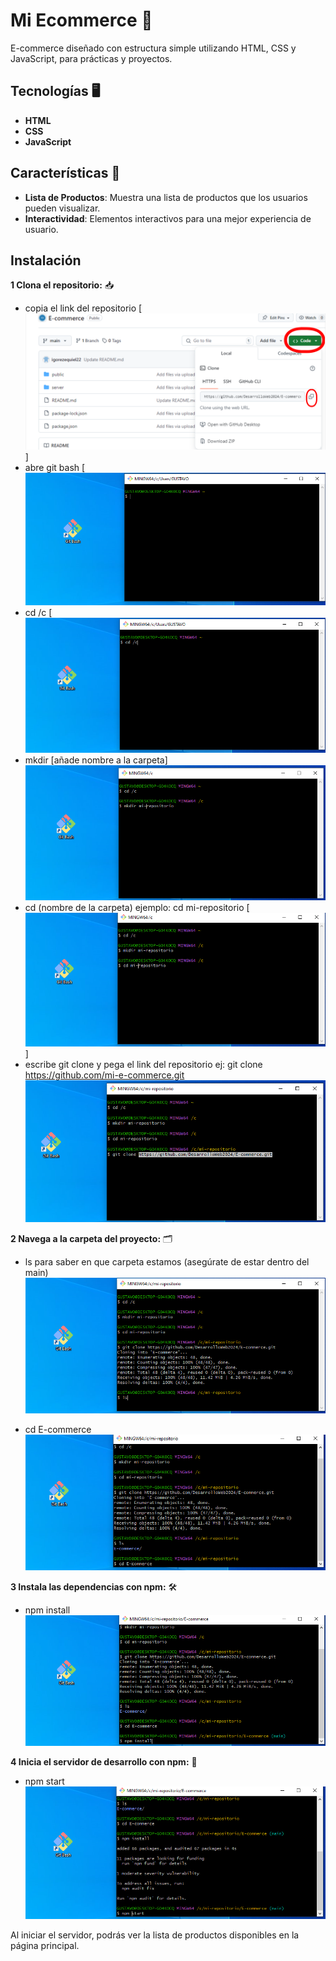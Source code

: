 # Mi Ecommerce 🛒

E-commerce diseñado con estructura simple utilizando HTML, CSS y JavaScript, para prácticas y proyectos.

## Tecnologías 🖥 

- **HTML**
- **CSS** 
- **JavaScript**

## Características 🧩

- **Lista de Productos**: Muestra una lista de productos que los usuarios pueden visualizar.
- **Interactividad**: Elementos interactivos para una mejor experiencia de usuario.

## Instalación

**1 Clona el repositorio:** 📥

   
- copia el link del repositorio 
[![Paso 1](https://raw.githubusercontent.com/igorezequiel22/E-commerce-DesarrolloWeb/main/public/images/1725095447654.png "Paso 1")]
- abre git bash
[![Paso 2](https://raw.githubusercontent.com/igorezequiel22/E-commerce-DesarrolloWeb/main/public/images/2.PNG "Paso 2") 
- cd /c
[![Paso 3](https://raw.githubusercontent.com/igorezequiel22/E-commerce-DesarrolloWeb/main/public/images/3.PNG "Paso 3")
- mkdir [añade nombre a la carpeta]
[![Paso 4](https://raw.githubusercontent.com/igorezequiel22/E-commerce-DesarrolloWeb/main/public/images/4.PNG "Paso 4")](https://raw.githubusercontent.com/igorezequiel22/E-commerce-DesarrolloWeb/main/public/images/4.PNG "Paso 4")
- cd (nombre de la carpeta) ejemplo: cd mi-repositorio
[![Paso 5](https://raw.githubusercontent.com/igorezequiel22/E-commerce-DesarrolloWeb/main/public/images/5.PNG)]
- escribe git clone  y pega el link del repositorio ej: git clone https://github.com/mi-e-commerce.git
[![Paso 6](https://raw.githubusercontent.com/igorezequiel22/E-commerce-DesarrolloWeb/main/public/images/6.PNG "Paso 6")](http://https://raw.githubusercontent.com/igorezequiel22/E-commerce-DesarrolloWeb/main/public/images/6.PNG "Paso 6")

**2 Navega a la carpeta del proyecto:** 🗂 

- ls para saber en que carpeta estamos (asegúrate de estar dentro del main)
[![Paso 7](https://raw.githubusercontent.com/igorezequiel22/E-commerce-DesarrolloWeb/main/public/images/7.PNG "Paso 7")](https://raw.githubusercontent.com/igorezequiel22/E-commerce-DesarrolloWeb/main/public/images/7.PNG "Paso 7")

- cd E-commerce 
[![Paso 8](https://raw.githubusercontent.com/igorezequiel22/E-commerce-DesarrolloWeb/main/public/images/8.PNG "Paso 8")](https://raw.githubusercontent.com/igorezequiel22/E-commerce-DesarrolloWeb/main/public/images/8.PNG "Paso 8")

**3 Instala las dependencias con npm:** 🛠️

- npm install
[![Paso 9](https://raw.githubusercontent.com/igorezequiel22/E-commerce-DesarrolloWeb/main/public/images/9.PNG "Paso 9")](https://raw.githubusercontent.com/igorezequiel22/E-commerce-DesarrolloWeb/main/public/images/9.PNG "Paso 9")

**4 Inicia el servidor de desarrollo con npm:** 🏁

- npm start
[![Paso 10](https://raw.githubusercontent.com/igorezequiel22/E-commerce-DesarrolloWeb/main/public/images/10.PNG "Paso 10")](https://raw.githubusercontent.com/igorezequiel22/E-commerce-DesarrolloWeb/main/public/images/10.PNG "Paso 10")

Al iniciar el servidor, podrás ver la lista de productos disponibles en la página principal.
